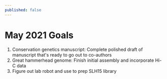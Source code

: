 ```yaml
---
published: false
---
```

# May 2021 Goals

1. Conservation genetics manuscript: Complete polished draft of manuscript that's ready to go out to co-authors
2. Great hammerhead genome: Finish initial assembly and incorporate Hi-C data
3. Figure out lab robot and use to prep SLH15 library
